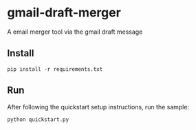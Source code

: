 # gmail-draft-merger
A email merger tool via the gmail draft message


## Install

```shell
pip install -r requirements.txt
```

## Run

After following the quickstart setup instructions, run the sample:

```shell
python quickstart.py
```
